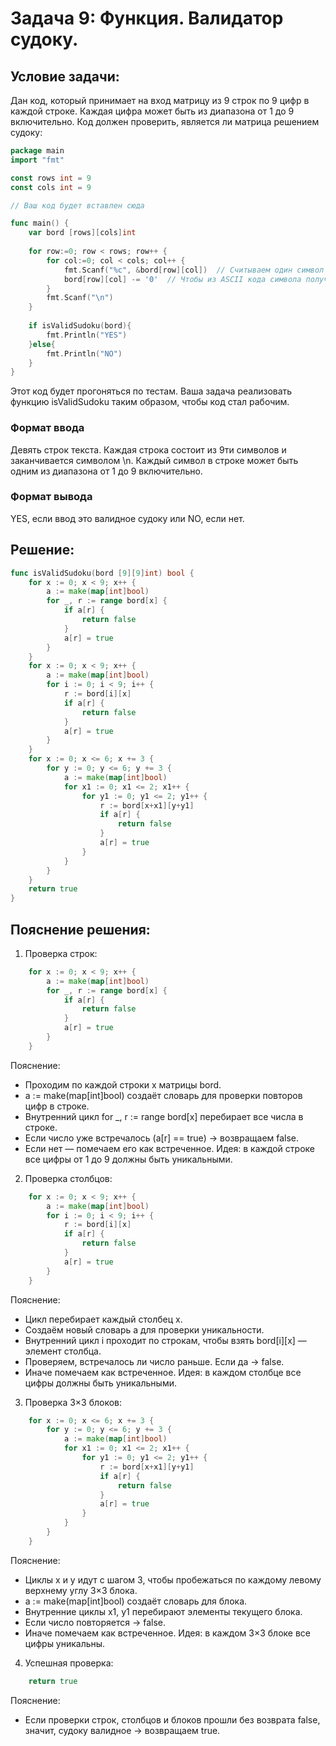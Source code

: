 # Задача 9: Функция. Валидатор судоку.
## Условие задачи:
Дан код, который принимает на вход матрицу из 9 строк по 9 цифр в каждой строке. Каждая цифра может быть из диапазона от 1 до 9 включительно. Код должен проверить, является ли матрица решением судоку:

```go
package main
import "fmt"

const rows int = 9
const cols int = 9

// Ваш код будет вставлен сюда

func main() {
    var bord [rows][cols]int
    
    for row:=0; row < rows; row++ {
        for col:=0; col < cols; col++ {
            fmt.Scanf("%c", &bord[row][col])  // Считываем один символ
            bord[row][col] -= '0'  // Чтобы из ASCII кода символа получить цифру
        }
        fmt.Scanf("\n")
    }
    
    if isValidSudoku(bord){
        fmt.Println("YES")
    }else{
        fmt.Println("NO")
    }
}

```
Этот код будет прогоняться по тестам. Ваша задача реализовать функцию isValidSudoku таким образом, чтобы код стал рабочим.

### Формат ввода
Девять строк текста. Каждая строка состоит из 9ти символов и заканчивается символом \n. Каждый символ в строке может быть одним из диапазона от 1 до 9 включительно.
### Формат вывода
YES, если ввод это валидное судоку или NO, если нет.
## Решение:
```go
func isValidSudoku(bord [9][9]int) bool {
	for x := 0; x < 9; x++ {
		a := make(map[int]bool)
		for _, r := range bord[x] {
			if a[r] {
				return false
			}
			a[r] = true
		}
	}
	for x := 0; x < 9; x++ {
		a := make(map[int]bool)
		for i := 0; i < 9; i++ {
			r := bord[i][x]
			if a[r] {
				return false
			}
			a[r] = true
		}
	}
	for x := 0; x <= 6; x += 3 {
		for y := 0; y <= 6; y += 3 {
			a := make(map[int]bool)
			for x1 := 0; x1 <= 2; x1++ {
				for y1 := 0; y1 <= 2; y1++ {
					r := bord[x+x1][y+y1]
					if a[r] {
						return false
					}
					a[r] = true
				}
			}
		}
	}
	return true
}
```
## Пояснение решения:
1. Проверка строк:
```go
	for x := 0; x < 9; x++ {
		a := make(map[int]bool)
		for _, r := range bord[x] {
			if a[r] {
				return false
			}
			a[r] = true
		}
	}
```
Пояснение:
 - Проходим по каждой строки x матрицы bord.
 - a := make(map\[int]bool) создаёт словарь для проверки повторов цифр в строке.
 - Внутренний цикл for _, r := range bord\[x] перебирает все числа в строке.
 - Если число уже встречалось (a\[r] == true) → возвращаем false.
 - Если нет — помечаем его как встреченное.
Идея: в каждой строке все цифры от 1 до 9 должны быть уникальными.
2. Проверка столбцов:
```go
	for x := 0; x < 9; x++ {
		a := make(map[int]bool)
		for i := 0; i < 9; i++ {
			r := bord[i][x]
			if a[r] {
				return false
			}
			a[r] = true
		}
	}
```
Пояснение:
 - Цикл перебирает каждый столбец x.
 - Создаём новый словарь a для проверки уникальности.
 - Внутренний цикл i проходит по строкам, чтобы взять bord\[i][x] — элемент столбца.
 - Проверяем, встречалось ли число раньше. Если да → false.
 - Иначе помечаем как встреченное.
Идея: в каждом столбце все цифры должны быть уникальными.
3. Проверка 3×3 блоков:
```go
	for x := 0; x <= 6; x += 3 {
		for y := 0; y <= 6; y += 3 {
			a := make(map[int]bool)
			for x1 := 0; x1 <= 2; x1++ {
				for y1 := 0; y1 <= 2; y1++ {
					r := bord[x+x1][y+y1]
					if a[r] {
						return false
					}
					a[r] = true
				}
			}
		}
	}
```
Пояснение:
 - Циклы x и y идут с шагом 3, чтобы пробежаться по каждому левому верхнему углу 3×3 блока.
 - a := make(map\[int]bool) создаёт словарь для блока.
 - Внутренние циклы x1, y1 перебирают элементы текущего блока.
 - Если число повторяется → false.
 - Иначе помечаем как встреченное.
Идея: в каждом 3×3 блоке все цифры уникальны.
4. Успешная проверка:
```go
	return true
```
Пояснение:
 - Если проверки строк, столбцов и блоков прошли без возврата false, значит, судоку валидное → возвращаем true.
